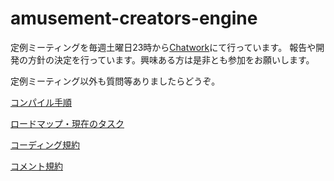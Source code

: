 ﻿amusement-creators-engine
=========================

定例ミーティングを毎週土曜日23時から[Chatwork](https://chatwork.com/g/ac-engine)にて行っています。
報告や開発の方針の決定を行っています。興味ある方は是非とも参加をお願いします。

定例ミーティング以外も質問等ありましたらどうぞ。

[コンパイル手順](Document/HowToCompile/HowToCompile.md)

[ロードマップ・現在のタスク](Document/Development/Task.md)

[コーディング規約](Document/Development/CodingRule.md)

[コメント規約](./Document/Development/CommentRule.md)